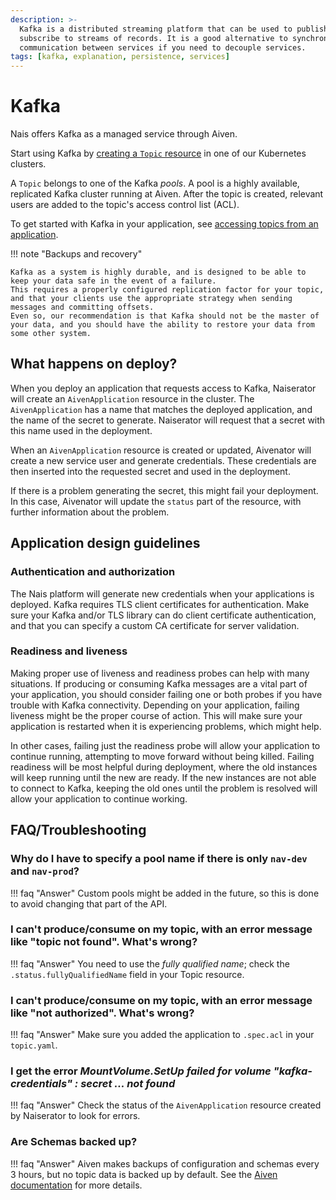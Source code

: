 ```yaml
---
description: >-
  Kafka is a distributed streaming platform that can be used to publish and
  subscribe to streams of records. It is a good alternative to synchronous
  communication between services if you need to decouple services.
tags: [kafka, explanation, persistence, services]
---
```


# Kafka

Nais offers Kafka as a managed service through Aiven.

Start using Kafka by [creating a `Topic` resource](how-to/create.md) in one of our Kubernetes clusters.

A `Topic` belongs to one of the Kafka _pools_.
A pool is a highly available, replicated Kafka cluster running at Aiven.
After the topic is created, relevant users are added to the topic's access control list (ACL).

To get started with Kafka in your application, see [accessing topics from an application](how-to/access.md).

!!! note "Backups and recovery"

    Kafka as a system is highly durable, and is designed to be able to keep your data safe in the event of a failure.
    This requires a properly configured replication factor for your topic, and that your clients use the appropriate strategy when sending messages and committing offsets.
    Even so, our recommendation is that Kafka should not be the master of your data, and you should have the ability to restore your data from some other system.

## What happens on deploy?

When you deploy an application that requests access to Kafka, Naiserator will create an `AivenApplication` resource in the cluster.
The `AivenApplication` has a name that matches the deployed application, and the name of the secret to generate.
Naiserator will request that a secret with this name used in the deployment.

When an `AivenApplication` resource is created or updated, Aivenator will create a new service user and generate credentials.
These credentials are then inserted into the requested secret and used in the deployment.

If there is a problem generating the secret, this might fail your deployment.
In this case, Aivenator will update the `status` part of the resource, with further information about the problem.

## Application design guidelines

### Authentication and authorization

The Nais platform will generate new credentials when your applications is deployed. Kafka requires TLS client certificates for authentication. Make sure your Kafka and/or TLS library can do client certificate authentication, and that you can specify a custom CA certificate for server validation.

### Readiness and liveness

Making proper use of liveness and readiness probes can help with many situations.
If producing or consuming Kafka messages are a vital part of your application, you should consider failing one or both probes if you have trouble with Kafka connectivity.
Depending on your application, failing liveness might be the proper course of action.
This will make sure your application is restarted when it is experiencing problems, which might help.

In other cases, failing just the readiness probe will allow your application to continue running, attempting to move forward without being killed.
Failing readiness will be most helpful during deployment, where the old instances will keep running until the new are ready.
If the new instances are not able to connect to Kafka, keeping the old ones until the problem is resolved will allow your application to continue working.

## FAQ/Troubleshooting

### Why do I have to specify a pool name if there is only `nav-dev` and `nav-prod`?
!!! faq "Answer"
    Custom pools might be added in the future, so this is done to avoid changing that part of the API.

### I can't produce/consume on my topic, with an error message like "topic not found". What's wrong?
!!! faq "Answer"
    You need to use the _fully qualified name_; check the `.status.fullyQualifiedName` field in your Topic resource.

### I can't produce/consume on my topic, with an error message like "not authorized". What's wrong?
!!! faq "Answer"
    Make sure you added the application to `.spec.acl` in your `topic.yaml`.

### I get the error _MountVolume.SetUp failed for volume "kafka-credentials" : secret ... not found_
!!! faq "Answer"
    Check the status of the `AivenApplication` resource created by Naiserator to look for errors.

### Are Schemas backed up?
!!! faq "Answer"
    Aiven makes backups of configuration and schemas every 3 hours, but no topic data is backed up by default.
See the [Aiven documentation](https://aiven.io/docs/products/kafka/concepts/configuration-backup) for more details.
